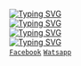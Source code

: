 [![Typing SVG](https://readme-typing-svg.herokuapp.com?size=22&duration=5009&color=0283F7&background=FF2D2D00&vCenter=true&multiline=true&width=414&height=56&lines=MR+QURESHI+XD+HERE)](https://git.io/typing-svg) <br/>
[![Typing SVG](https://readme-typing-svg.herokuapp.com?size=22&duration=5009&color=F7CD2E&background=FF2D2D00&vCenter=true&multiline=true&width=414&height=56&lines=Wellcome+To+My+Git+Account)](https://git.io/typing-svg) <br/>
[![Typing SVG](https://readme-typing-svg.herokuapp.com?size=22&duration=5009&color=0283F7&background=FF2D2D00&vCenter=true&multiline=true&width=414&height=56&lines=Don't+Forget+To+Follow+My+Git)](https://git.io/typing-svg) <br/>
[![Typing SVG](https://readme-typing-svg.herokuapp.com?size=22&duration=5009&color=F7CD2E&background=FF2D2D00&vCenter=true&multiline=true&width=414&height=56&lines=Stay+Happy)](https://git.io/typing-svg) <br/>
 [`Facebook`](https://www.facebook.com/MrQureshi-xd/)
[`Watsapp`](https://www.wa.me/+923118933642)
